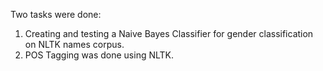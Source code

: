 Two tasks were done:
1. Creating and testing a Naive Bayes Classifier for gender classification on NLTK names corpus.
2. POS Tagging was done using NLTK.
